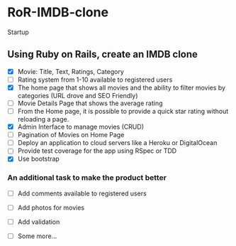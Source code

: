 # RoR-IMDB-clone
Startup

## Using Ruby on Rails, create an IMDB clone

- [x] Movie: Title, Text, Ratings, Category
- [ ] Rating system from 1-10 available to registered users
- [x] The home page that shows all movies and the ability to filter movies by categories (URL drove and SEO Friendly)
- [ ] Movie Details Page that shows the average rating
- [ ] From the Home page, it is possible to provide a quick star rating without reloading a page.
- [x] Admin Interface to manage movies (CRUD)
- [ ] Pagination of Movies on Home Page
- [ ] Deploy an application to cloud servers like a Heroku or DigitalOcean
- [ ] Provide test coverage for the app using RSpec or TDD
- [X] Use bootstrap

### An additional task to make the product better
- [ ] Add comments available to registered users 
- [ ] Add photos for movies
- [ ] Add validation
- [ ] Some more...

